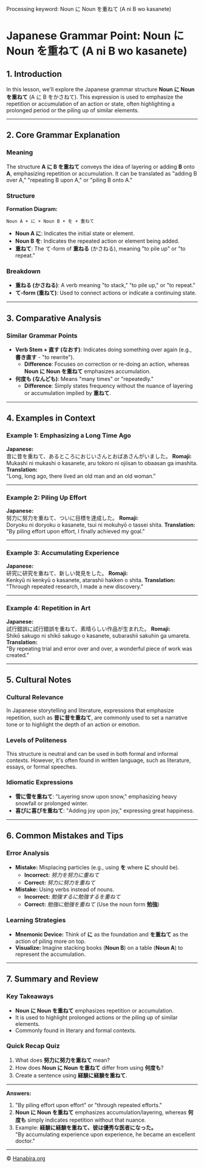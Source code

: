 Processing keyword: Noun に Noun を重ねて (A ni B wo kasanete)
# Japanese Grammar Point: Noun に Noun を重ねて (A ni B wo kasanete)

## 1. Introduction
In this lesson, we'll explore the Japanese grammar structure **Noun に Noun を重ねて** (A に B をかさねて). This expression is used to emphasize the repetition or accumulation of an action or state, often highlighting a prolonged period or the piling up of similar elements.

---
## 2. Core Grammar Explanation
### Meaning
The structure **A に B を重ねて** conveys the idea of layering or adding **B** onto **A**, emphasizing repetition or accumulation. It can be translated as "adding B over A," "repeating B upon A," or "piling B onto A."
### Structure
**Formation Diagram:**
```
Noun A + に + Noun B + を + 重ねて
```
- **Noun A に**: Indicates the initial state or element.
- **Noun B を**: Indicates the repeated action or element being added.
- **重ねて**: The て-form of **重ねる** (かさねる), meaning "to pile up" or "to repeat."
### Breakdown
- **重ねる (かさねる)**: A verb meaning "to stack," "to pile up," or "to repeat."
- **て-form (重ねて)**: Used to connect actions or indicate a continuing state.
---
## 3. Comparative Analysis
### Similar Grammar Points
- **Verb Stem + 直す (なおす)**: Indicates doing something over again (e.g., **書き直す** - "to rewrite").
  - **Difference**: Focuses on correction or re-doing an action, whereas **Noun に Noun を重ねて** emphasizes accumulation.
- **何度も (なんども)**: Means "many times" or "repeatedly."
  - **Difference**: Simply states frequency without the nuance of layering or accumulation implied by **重ねて**.
---
## 4. Examples in Context
### Example 1: Emphasizing a Long Time Ago
**Japanese:**  
昔に昔を重ねて、あるところにおじいさんとおばあさんがいました。
**Romaji:**  
Mukashi ni mukashi o kasanete, aru tokoro ni ojiisan to obaasan ga imashita.
**Translation:**  
"Long, long ago, there lived an old man and an old woman."

---
### Example 2: Piling Up Effort
**Japanese:**  
努力に努力を重ねて、ついに目標を達成した。
**Romaji:**  
Doryoku ni doryoku o kasanete, tsui ni mokuhyō o tassei shita.
**Translation:**  
"By piling effort upon effort, I finally achieved my goal."

---
### Example 3: Accumulating Experience
**Japanese:**  
研究に研究を重ねて、新しい発見をした。
**Romaji:**  
Kenkyū ni kenkyū o kasanete, atarashii hakken o shita.
**Translation:**  
"Through repeated research, I made a new discovery."

---
### Example 4: Repetition in Art
**Japanese:**  
試行錯誤に試行錯誤を重ねて、素晴らしい作品が生まれた。
**Romaji:**  
Shikō sakugo ni shikō sakugo o kasanete, subarashii sakuhin ga umareta.
**Translation:**  
"By repeating trial and error over and over, a wonderful piece of work was created."

---
## 5. Cultural Notes
### Cultural Relevance
In Japanese storytelling and literature, expressions that emphasize repetition, such as **昔に昔を重ねて**, are commonly used to set a narrative tone or to highlight the depth of an action or emotion.
### Levels of Politeness
This structure is neutral and can be used in both formal and informal contexts. However, it's often found in written language, such as literature, essays, or formal speeches.
### Idiomatic Expressions
- **雪に雪を重ねて**: "Layering snow upon snow," emphasizing heavy snowfall or prolonged winter.
- **喜びに喜びを重ねて**: "Adding joy upon joy," expressing great happiness.
---
## 6. Common Mistakes and Tips
### Error Analysis
- **Mistake:** Misplacing particles (e.g., using **を** where **に** should be).
  - **Incorrect:** *努力を努力に重ねて*
  - **Correct:** *努力に努力を重ねて*
- **Mistake:** Using verbs instead of nouns.
  - **Incorrect:** *勉強するに勉強するを重ねて*
  - **Correct:** *勉強に勉強を重ねて* (Use the noun form **勉強**)
### Learning Strategies
- **Mnemonic Device:** Think of **に** as the foundation and **を重ねて** as the action of piling more on top.
- **Visualize:** Imagine stacking books (**Noun B**) on a table (**Noun A**) to represent the accumulation.
---
## 7. Summary and Review
### Key Takeaways
- **Noun に Noun を重ねて** emphasizes repetition or accumulation.
- It is used to highlight prolonged actions or the piling up of similar elements.
- Commonly found in literary and formal contexts.
### Quick Recap Quiz
1. What does **努力に努力を重ねて** mean?
2. How does **Noun に Noun を重ねて** differ from using **何度も**?
3. Create a sentence using **経験に経験を重ねて**.
---
**Answers:**
1. "By piling effort upon effort" or "through repeated efforts."
2. **Noun に Noun を重ねて** emphasizes accumulation/layering, whereas **何度も** simply indicates repetition without that nuance.
3. Example: **経験に経験を重ねて、彼は優秀な医者になった。**  
   "By accumulating experience upon experience, he became an excellent doctor."

---

© [Hanabira.org](https://hanabira.org)
